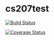 # cs207test
[![Build Status](https://travis-ci.org/ClaireWangYuyue/cs207test.svg?branch=master)](https://travis-ci.org/ClaireWangYuyue/cs207test.svg?branch=master)

[![Coverage Status](https://coveralls.io/repos/github/ClaireWangYuyue/cs207test/badge.svg?branch=master)](https://coveralls.io/github/ClaireWangYuyue/cs207test?branch=master)
